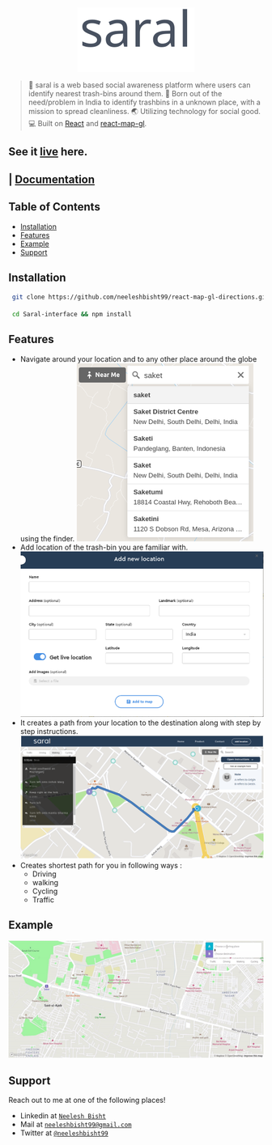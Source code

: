 <p align="center">
  <a href="https://neeleshbisht99.github.io/Saral-interface/">
    <img src="docs/img/logoBlack.svg" alt="version" />
  </a>
</p>

> :rocket: saral is a web based social awareness platform where users can identify nearest trash-bins around them.
> :rocket: Born out of the need/problem in India to identify trashbins in a unknown place, with a mission to spread cleanliness.
> :earth_asia: Utilizing technology for social good.
> :computer: Built on [React](http://facebook.github.io/react/) and [react-map-gl](https://github.com/visgl/react-map-gl).

## See it <a href="https://neeleshbisht99.github.io/Saral-interface/">live</a> here.

<h2 align="left">| <a href="https://github.com/neeleshbisht99/Saral-interface/blob/master/README.md">Documentation</a></h2>

## Table of Contents

- [Installation](#installation)
- [Features](#features)
- [Example](#example)
- [Support](#support)

## Installation

```sh
 git clone https://github.com/neeleshbisht99/react-map-gl-directions.git

 cd Saral-interface && npm install
```

## Features

- Navigate around your location and to any other place around the globe using the finder.
  ![finder](docs/img/finder.png)
- Add location of the trash-bin you are familiar with.
  ![addLocation](docs/img/addLocation.png)
- It creates a path from your location to the destination along with step by step instructions.
  ![path](docs/img/path.png)
- Creates shortest path for you in following ways :
  - Driving
  - walking
  - Cycling
  - Traffic

## Example

![react-map-gl-directions example screenshot](react-map-gl-directions.gif)

## Support

Reach out to me at one of the following places!

- Linkedin at <a href="https://www.linkedin.com/in/neelesh-bisht-398061b4/" target="_blank">`Neelesh Bisht`</a>
- Mail at <a href="mailto:neelesbisht99@gmail.com" target="_blank">`neeleshbisht99@gmail.com`</a>
- Twitter at <a href="https://twitter.com/neeleshbisht99" target="_blank">`@neeleshbisht99`</a>
